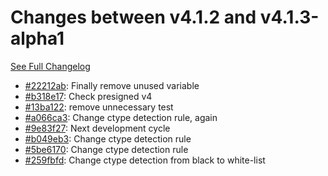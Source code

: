 # Changes between v4.1.2 and v4.1.3-alpha1

[See Full Changelog](https://github.com/pydio/cells/compare/v4.1.2...v4.1.3-alpha1)

- [#22212ab](https://github.com/pydio/cells/commit/22212abfc5b88f20e184f080a27bc2e2aee06075): Finally remove unused variable
- [#b318e17](https://github.com/pydio/cells/commit/b318e172303f6450dbcc103804113b6a60e9a158): Check presigned v4
- [#13ba122](https://github.com/pydio/cells/commit/13ba12233069c79f94b90b3303440686a260ab5b): remove unnecessary test
- [#a066ca3](https://github.com/pydio/cells/commit/a066ca3130571aa3945d2369ecaebc09f4363e9f): Change ctype detection rule, again
- [#9e83f27](https://github.com/pydio/cells/commit/9e83f271513eed566f8471aea0969906f067ee40): Next development cycle
- [#b049eb3](https://github.com/pydio/cells/commit/b049eb36f315409b968608215362572c8b11d252): Change ctype detection rule
- [#5be6170](https://github.com/pydio/cells/commit/5be6170d081bed0788590541c716a5767e245389): Change ctype detection rule
- [#259fbfd](https://github.com/pydio/cells/commit/259fbfdd1c909d32ae2dc366163bc027b6722b90): Change ctype detection from black to white-list
